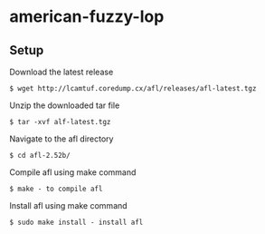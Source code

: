 # american-fuzzy-lop

## Setup

Download the latest release 
```
$ wget http://lcamtuf.coredump.cx/afl/releases/afl-latest.tgz
```

Unzip the downloaded tar file
```
$ tar -xvf alf-latest.tgz
```

Navigate to the afl directory
```
$ cd afl-2.52b/
```

Compile afl using make command
```
$ make - to compile afl
```

Install afl using make command
```
$ sudo make install - install afl
```
